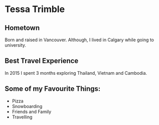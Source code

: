 <!DOCTYPE=html>

<html>
    <head>
        <title>Tessa Trimble</title>
    </head>
    <body>
        <h1>Tessa Trimble</h1>
        <h2>Hometown</h2>
            <p>Born and raised in Vancouver. Although, I lived in Calgary while going to university.</p>
        <h2>Best Travel Experience</h2>
            <p>In 2015 I spent 3 months exploring Thailand, Vietnam and Cambodia.</p>
        <h2>Some of my Favourite Things:</h2>
            <ul>
            <li>Pizza</li>
            <li>Snowboarding</li>
            <li>Friends and Family</li>
            <li>Travelling</li>
            </ul>
    </body>
             
</html>
